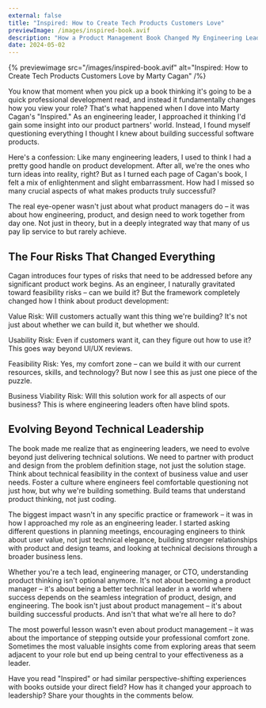 ```yaml
---
external: false
title: "Inspired: How to Create Tech Products Customers Love"
previewImage: /images/inspired-book.avif
description: "How a Product Management Book Changed My Engineering Leadership Style"
date: 2024-05-02
---
```


{% previewimage src="/images/inspired-book.avif" alt="Inspired: How to Create Tech Products Customers Love by Marty Cagan" /%}


You know that moment when you pick up a book thinking it's going to be a quick professional development read, and instead it fundamentally changes how you view your role? That's what happened when I dove into Marty Cagan's "Inspired." As an engineering leader, I approached it thinking I'd gain some insight into our product partners' world. Instead, I found myself questioning everything I thought I knew about building successful software products.

Here's a confession: Like many engineering leaders, I used to think I had a pretty good handle on product development. After all, we're the ones who turn ideas into reality, right? But as I turned each page of Cagan's book, I felt a mix of enlightenment and slight embarrassment. How had I missed so many crucial aspects of what makes products truly successful?

The real eye-opener wasn't just about what product managers do – it was about how engineering, product, and design need to work together from day one. Not just in theory, but in a deeply integrated way that many of us pay lip service to but rarely achieve.

## The Four Risks That Changed Everything

Cagan introduces four types of risks that need to be addressed before any significant product work begins. As an engineer, I naturally gravitated toward feasibility risks – can we build it? But the framework completely changed how I think about product development:

Value Risk: Will customers actually want this thing we're building? It's not just about whether we can build it, but whether we should.

Usability Risk: Even if customers want it, can they figure out how to use it? This goes way beyond UI/UX reviews.

Feasibility Risk: Yes, my comfort zone – can we build it with our current resources, skills, and technology? But now I see this as just one piece of the puzzle.

Business Viability Risk: Will this solution work for all aspects of our business? This is where engineering leaders often have blind spots.

## Evolving Beyond Technical Leadership

The book made me realize that as engineering leaders, we need to evolve beyond just delivering technical solutions. We need to partner with product and design from the problem definition stage, not just the solution stage. Think about technical feasibility in the context of business value and user needs. Foster a culture where engineers feel comfortable questioning not just how, but why we're building something. Build teams that understand product thinking, not just coding.

The biggest impact wasn't in any specific practice or framework – it was in how I approached my role as an engineering leader. I started asking different questions in planning meetings, encouraging engineers to think about user value, not just technical elegance, building stronger relationships with product and design teams, and looking at technical decisions through a broader business lens.

Whether you're a tech lead, engineering manager, or CTO, understanding product thinking isn't optional anymore. It's not about becoming a product manager – it's about being a better technical leader in a world where success depends on the seamless integration of product, design, and engineering. The book isn't just about product management – it's about building successful products. And isn't that what we're all here to do?

The most powerful lesson wasn't even about product management – it was about the importance of stepping outside your professional comfort zone. Sometimes the most valuable insights come from exploring areas that seem adjacent to your role but end up being central to your effectiveness as a leader.

Have you read "Inspired" or had similar perspective-shifting experiences with books outside your direct field? How has it changed your approach to leadership? Share your thoughts in the comments below.